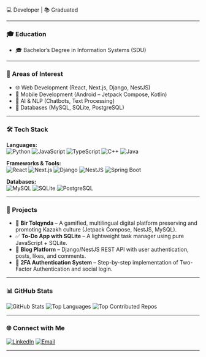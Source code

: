 💻 Developer | 📚 Graduated  

---

### 🎓 Education
- 🎓 Bachelor’s Degree in Information Systems (SDU)

---

### 🔬 Areas of Interest
- 🌐 Web Development (React, Next.js, Django, NestJS)
- 📱 Mobile Development (Android – Jetpack Compose, Kotlin)
- 🤖 AI & NLP (Chatbots, Text Processing)
- 💾 Databases (MySQL, SQLite, PostgreSQL)

---

### 🛠 Tech Stack
**Languages:**  
![Python](https://img.shields.io/badge/-Python-3776AB?style=flat&logo=python&logoColor=white)
![JavaScript](https://img.shields.io/badge/-JavaScript-F7DF1E?style=flat&logo=javascript&logoColor=black)
![TypeScript](https://img.shields.io/badge/-TypeScript-3178C6?style=flat&logo=typescript&logoColor=white)
![C++](https://img.shields.io/badge/-C++-00599C?style=flat&logo=cplusplus&logoColor=white)
![Java](https://img.shields.io/badge/-Java-007396?style=flat&logo=java&logoColor=white)

**Frameworks & Tools:**  
![React](https://img.shields.io/badge/-React-61DAFB?style=flat&logo=react&logoColor=black)
![Next.js](https://img.shields.io/badge/-Next.js-000000?style=flat&logo=nextdotjs&logoColor=white)
![Django](https://img.shields.io/badge/-Django-092E20?style=flat&logo=django&logoColor=white)
![NestJS](https://img.shields.io/badge/-NestJS-E0234E?style=flat&logo=nestjs&logoColor=white)
![Spring Boot](https://img.shields.io/badge/-Spring%20Boot-6DB33F?style=flat&logo=springboot&logoColor=white)

**Databases:**  
![MySQL](https://img.shields.io/badge/-MySQL-4479A1?style=flat&logo=mysql&logoColor=white)
![SQLite](https://img.shields.io/badge/-SQLite-003B57?style=flat&logo=sqlite&logoColor=white)
![PostgreSQL](https://img.shields.io/badge/-PostgreSQL-336791?style=flat&logo=postgresql&logoColor=white)

---

### 🚀 Projects
- 📖 **Bir Tolqynda** – A gamified, multilingual digital platform preserving and promoting Kazakh culture (Jetpack Compose, NestJS, MySQL).  
- ✅ **To-Do App with SQLite** – A lightweight task manager using pure JavaScript + SQLite.  
- 📝 **Blog Platform** – Django/NestJS REST API with user authentication, posts, likes, and comments.  
- 🔐 **2FA Authentication System** – Step-by-step implementation of Two-Factor Authentication and social login.  

---

### 📊 GitHub Stats
![GitHub Stats](https://github-readme-stats.vercel.app/api?username=Alisher2102&show_icons=true&theme=tokyonight)
![Top Languages](https://github-readme-stats.vercel.app/api/top-langs/?username=Alisher2102&layout=compact&theme=tokyonight)
![Top Contributed Repos](https://github-contributor-stats.vercel.app/api?username=Alisher2102&limit=5&theme=tokyonight&combine_all_yearly_contributions=true)

---

### 🌐 Connect with Me
[![LinkedIn](https://img.shields.io/badge/-LinkedIn-blue?style=flat&logo=linkedin)](https://www.linkedin.com/in/alisher-karim-8902a333b)
[![Email](https://img.shields.io/badge/-Email-D14836?style=flat&logo=gmail&logoColor=white)](mailto:recker2014brr@gmail.com)

---
